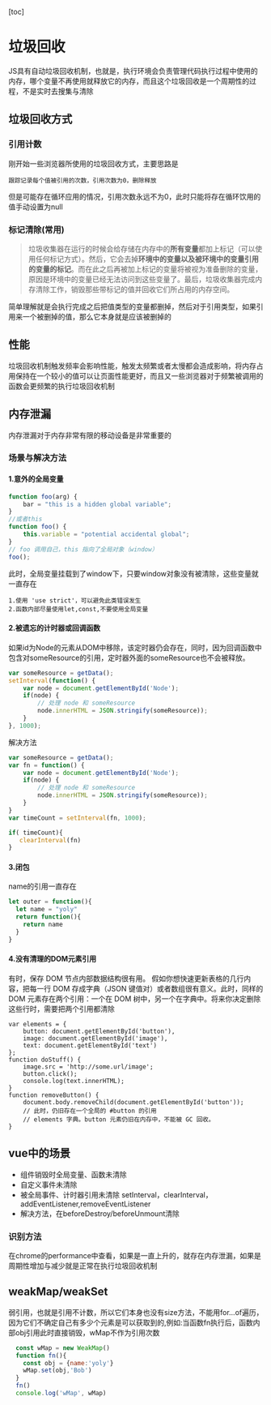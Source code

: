 [toc]

# 垃圾回收

JS具有自动垃圾回收机制，也就是，执行环境会负责管理代码执行过程中使用的内存，哪个变量不再使用就释放它的内存，而且这个垃圾回收是一个周期性的过程，不是实时去搜集与清除

## 垃圾回收方式

### 引用计数

刚开始一些浏览器所使用的垃圾回收方式，主要思路是

```
跟踪记录每个值被引用的次数，引用次数为0，删除释放
```

但是可能存在循环应用的情况，引用次数永远不为0，此时只能将存在循环饮用的值手动设置为null

### 标记清除(常用)

> 垃圾收集器在运行的时候会给存储在内存中的**所有变量**都加上标记（可以使用任何标记方式）。然后，它会去掉**环境中的变量以及被环境中的变量引用的变量的标记**。而在此之后再被加上标记的变量将被视为准备删除的变量，原因是环境中的变量已经无法访问到这些变量了。最后，垃圾收集器完成内存清除工作，销毁那些带标记的值并回收它们所占用的内存空间。

简单理解就是会执行完成之后把值类型的变量都删掉，然后对于引用类型，如果引用来一个被删掉的值，那么它本身就是应该被删掉的

## 性能

垃圾回收机制触发频率会影响性能，触发太频繁或者太慢都会造成影响，将内存占用保持在一个较小的值可以让页面性能更好，而且又一些浏览器对于频繁被调用的函数会更频繁的执行垃圾回收机制

## 内存泄漏

内存泄漏对于内存非常有限的移动设备是非常重要的

### 场景与解决方法

#### 1.意外的全局变量

```js
function foo(arg) {
    bar = "this is a hidden global variable";
}
//或者this
function foo() {
    this.variable = "potential accidental global";
}
// foo 调用自己，this 指向了全局对象（window）
foo();
```

此时，全局变量挂载到了window下，只要window对象没有被清除，这些变量就一直存在

```
1.使用 'use strict'，可以避免此类错误发生
2.函数内部尽量使用let,const,不要使用全局变量
```

#### 2.被遗忘的计时器或回调函数

如果id为Node的元素从DOM中移除，该定时器仍会存在，同时，因为回调函数中包含对someResource的引用，定时器外面的someResource也不会被释放。

```js
var someResource = getData();
setInterval(function() {
    var node = document.getElementById('Node');
    if(node) {
        // 处理 node 和 someResource
        node.innerHTML = JSON.stringify(someResource));
    }
}, 1000);
```

解决方法

```js
var someResource = getData();
var fn = function() {
    var node = document.getElementById('Node');
    if(node) {
        // 处理 node 和 someResource
        node.innerHTML = JSON.stringify(someResource));
    }
}
var timeCount = setInterval(fn, 1000);

if( timeCount){
   clearInterval(fn)
}
```

#### 3.闭包

name的引用一直存在

```js
let outer = function(){
  let name = "yoly"
  return function(){
    return name
  }
}
```

#### 4.没有清理的DOM元素引用

有时，保存 DOM 节点内部数据结构很有用。
假如你想快速更新表格的几行内容，把每一行 DOM 存成字典（JSON 键值对）或者数组很有意义。此时，同样的 DOM 元素存在两个引用：一个在 DOM 树中，另一个在字典中。将来你决定删除这些行时，需要把两个引用都清除

```
var elements = {
    button: document.getElementById('button'),
    image: document.getElementById('image'),
    text: document.getElementById('text')
};
function doStuff() {
    image.src = 'http://some.url/image';
    button.click();
    console.log(text.innerHTML);
}
function removeButton() {
    document.body.removeChild(document.getElementById('button'));
    // 此时，仍旧存在一个全局的 #button 的引用
    // elements 字典。button 元素仍旧在内存中，不能被 GC 回收。
}
```

## vue中的场景

+ 组件销毁时全局变量、函数未清除
+ 自定义事件未清除
+ 被全局事件、计时器引用未清除  setInterval，clearInterval，addEventListener,removeEventListener
+ 解决方法，在beforeDestroy/beforeUnmount清除

### 识别方法

在chrome的performance中查看，如果是一直上升的，就存在内存泄漏，如果是周期性增加与减少就是正常在执行垃圾回收机制

## weakMap/weakSet

弱引用，也就是引用不计数，所以它们本身也没有size方法，不能用for...of遍历，因为它们不确定自己有多少个元素是可以获取到的,例如:当函数fn执行后，函数内部obj引用此时直接销毁，wMap不作为引用次数

```js
  const wMap = new WeakMap()
  function fn(){
    const obj = {name:'yoly'}
    wMap.set(obj,'Bob')
  }
  fn()
  console.log('wMap', wMap)
```



